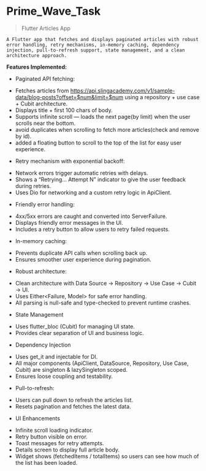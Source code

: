 # Prime_Wave_Task

>Flutter Articles App

`A Flutter app that fetches and displays paginated articles with robust error handling,
retry mechanisms, in-memory caching, dependency injection, pull-to-refresh support,
state management, and a clean architecture approach.`

**Features Implemented:**

* Paginated API fetching:
- Fetches articles from https://api.slingacademy.com/v1/sample-data/blog-posts?offset=$num&limit=$num using a repository + use case + Cubit architecture.
- Displays title + first 100 chars of body.
- Supports infinite scroll — loads the next page(by limit) when the user scrolls near the bottom.
- avoid duplicates when scrolling to fetch more articles(check and remove by id).
- added a floating button to scroll to the top of the list for easy user experience.

* Retry mechanism with exponential backoff:
- Network errors trigger automatic retries with delays.
- Shows a “Retrying… Attempt N” indicator to give the user feedback during retries.
- Uses Dio for networking and a custom retry logic in ApiClient.

* Friendly error handling:
- 4xx/5xx errors are caught and converted into ServerFailure.
- Displays friendly error messages in the UI.
- Includes a retry button to allow users to retry failed requests.

* In-memory caching:
- Prevents duplicate API calls when scrolling back up.
- Ensures smoother user experience during pagination.

* Robust architecture:
- Clean architecture with Data Source → Repository → Use Case → Cubit → UI.
- Uses Either<Failure, Model> for safe error handling.
- All parsing is null-safe and type-checked to prevent runtime crashes.

* State Management
- Uses flutter_bloc (Cubit) for managing UI state.
- Provides clear separation of UI and business logic.

* Dependency Injection
- Uses get_it and injectable for DI.
- All major components (ApiClient, DataSource, Repository, Use Case, Cubit) are singleton & lazySingleton scoped.
- Ensures loose coupling and testability.

* Pull-to-refresh:
- Users can pull down to refresh the articles list.
- Resets pagination and fetches the latest data.

* UI Enhancements
- Infinite scroll loading indicator.
- Retry button visible on error.
- Toast messages for retry attempts.
- Details screen to display full article body.
- Widget shows (fetchedItems / totalItems) so users can see how much of the list has been loaded.